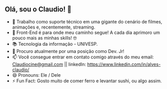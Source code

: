 ## Olá, sou o Claudio! 🎱

* 🔭 Trabalho como suporte técnico em uma gigante do cenário de filmes, animações e, recentemente, streaming.
* 🌱 Front-End é para onde meu caminho segue! A cada dia aprimoro um pouco mais as minhas skills! 🤓
* 📚 Tecnologia da informação - UNIVESP. 
* 👯 Procuro atualmente por uma posição como Dev. Jr! 
* 📫 Você consegue entrar em contato comigo através do meu email: Claudiocine@gmail.com || linkedIn: https://www.linkedin.com/in/alves-claudio/
* 😄 Pronouns: Ele / Dele
* ⚡ Fun Fact: Gosto muito de comer ferro e levantar sushi, ou algo assim. 


